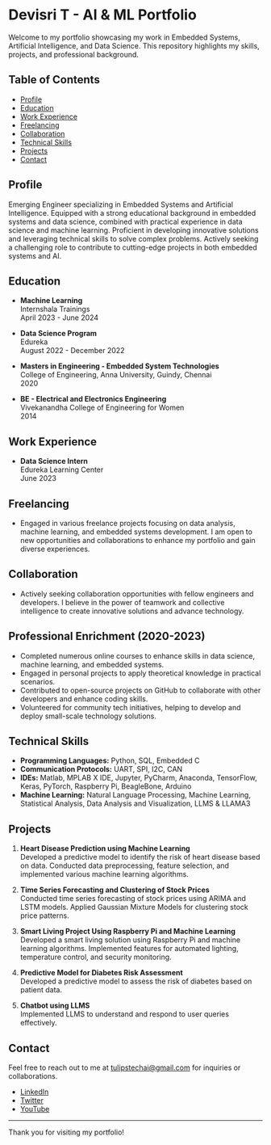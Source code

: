 # Devisri T - AI & ML Portfolio

Welcome to my portfolio showcasing my work in Embedded Systems, Artificial Intelligence, and Data Science. This repository highlights my skills, projects, and professional background.

## Table of Contents

- [Profile](#profile)
- [Education](#education)
- [Work Experience](#work-experience)
- [Freelancing](#freelancing)
- [Collaboration](#collaboration)
- [Technical Skills](#technical-skills)
- [Projects](#projects)
- [Contact](#contact)

## Profile

Emerging Engineer specializing in Embedded Systems and Artificial Intelligence. Equipped with a strong educational background in embedded systems and data science, combined with practical experience in data science and machine learning. Proficient in developing innovative solutions and leveraging technical skills to solve complex problems. Actively seeking a challenging role to contribute to cutting-edge projects in both embedded systems and AI.

## Education

- **Machine Learning**  
  Internshala Trainings  
  April 2023 - June 2024  

- **Data Science Program**  
  Edureka  
  August 2022 - December 2022  

- **Masters in Engineering - Embedded System Technologies**  
  College of Engineering, Anna University, Guindy, Chennai  
  2020  

- **BE - Electrical and Electronics Engineering**  
  Vivekanandha College of Engineering for Women  
  2014  

## Work Experience

- **Data Science Intern**  
  Edureka Learning Center  
  June 2023  

## Freelancing

- Engaged in various freelance projects focusing on data analysis, machine learning, and embedded systems development. I am open to new opportunities and collaborations to enhance my portfolio and gain diverse experiences.

## Collaboration

- Actively seeking collaboration opportunities with fellow engineers and developers. I believe in the power of teamwork and collective intelligence to create innovative solutions and advance technology.

## Professional Enrichment (2020-2023)

- Completed numerous online courses to enhance skills in data science, machine learning, and embedded systems.
- Engaged in personal projects to apply theoretical knowledge in practical scenarios.
- Contributed to open-source projects on GitHub to collaborate with other developers and enhance coding skills.
- Volunteered for community tech initiatives, helping to develop and deploy small-scale technology solutions.

## Technical Skills

- **Programming Languages:** Python, SQL, Embedded C
- **Communication Protocols:** UART, SPI, I2C, CAN
- **IDEs:** Matlab, MPLAB X IDE, Jupyter, PyCharm, Anaconda, TensorFlow, Keras, PyTorch, Raspberry Pi, BeagleBone, Arduino
- **Machine Learning:** Natural Language Processing, Machine Learning, Statistical Analysis, Data Analysis and Visualization, LLMS & LLAMA3

## Projects

1. **Heart Disease Prediction using Machine Learning**  
   Developed a predictive model to identify the risk of heart disease based on data. Conducted data preprocessing, feature selection, and implemented various machine learning algorithms.

2. **Time Series Forecasting and Clustering of Stock Prices**  
   Conducted time series forecasting of stock prices using ARIMA and LSTM models. Applied Gaussian Mixture Models for clustering stock price patterns.

3. **Smart Living Project Using Raspberry Pi and Machine Learning**  
   Developed a smart living solution using Raspberry Pi and machine learning algorithms. Implemented features for automated lighting, temperature control, and security monitoring.

4. **Predictive Model for Diabetes Risk Assessment**  
   Developed a predictive model to assess the risk of diabetes based on patient data.

5. **Chatbot using LLMS**  
   Implemented LLMS to understand and respond to user queries effectively.

## Contact

Feel free to reach out to me at [tulipstechai@gmail.com](mailto:tulipstechai@gmail.com) for inquiries or collaborations.

- [LinkedIn](https://www.linkedin.com/in/devisrithangavel/)
- [Twitter](https://x.com/Devisri_24_)
- [YouTube](https://www.youtube.com/@Tulipstechai)

---

Thank you for visiting my portfolio!
